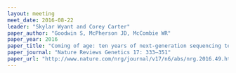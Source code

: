 ```yaml
---
layout: meeting
meet_date: 2016-08-22
leader: "Skylar Wyant and Corey Carter"
paper_author: "Goodwin S, McPherson JD, McCombie WR"
paper_year: 2016
paper_title: "Coming of age: ten years of next-generation sequencing technologies"
paper_journal: "Nature Reviews Genetics 17: 333–351"
paper_url: "http://www.nature.com/nrg/journal/v17/n6/abs/nrg.2016.49.html"
---
```

